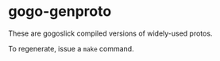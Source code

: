 # gogo-genproto

These are gogoslick compiled versions of widely-used protos.

To regenerate, issue a `make` command.
